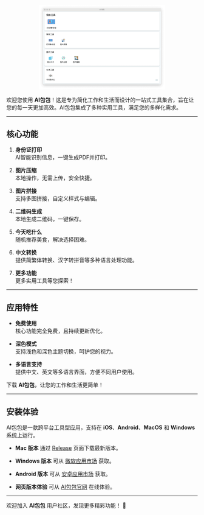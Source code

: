 <p align="center">
  <img src="/src/assets/images/aibox-zh-light.png" alt="AIBOX" width="66%"/>
</p>

欢迎您使用 **AI包包**！这是专为简化工作和生活而设计的一站式工具集合，旨在让您的每一天更加高效。AI包包集成了多种实用工具，满足您的多样化需求。

---

## 核心功能

1. **身份证打印**  
   AI智能识别信息，一键生成PDF并打印。

2. **图片压缩**  
   本地操作，无需上传，安全快捷。

3. **图片拼接**  
   支持多图拼接，自定义样式与编辑。

4. **二维码生成**  
   本地生成二维码，一键保存。

5. **今天吃什么**  
   随机推荐美食，解决选择困难。

6. **中文转换**  
   提供简繁体转换、汉字转拼音等多种语言处理功能。

7. **更多功能**  
   更多实用工具等您探索！

---

## 应用特性

- **免费使用**  
  核心功能完全免费，且持续更新优化。

- **深色模式**  
  支持浅色和深色主题切换，呵护您的视力。

- **多语言支持**  
  提供中文、英文等多语言界面，方便不同用户使用。

下载 **AI包包**，让您的工作和生活更简单！

---

## 安装体验

AI包包是一款跨平台工具型应用，支持在 **iOS**、**Android**、**MacOS** 和 **Windows** 系统上运行。

- **Mac 版本** 通过 [Release](https://github.com/muzipiao/aibox/releases) 页面下载最新版本。

- **Windows 版本** 可从 [微软应用市场](https://apps.microsoft.com/detail/9nk7nlk4n4hd?ocid=webpdpshare) 获取。

- **Android 版本** 可从 [安卓应用市场](https://url.cloud.huawei.com/saNBwLnaN2?shareTo=qrcode) 获取。

- **网页版本体验** 可从 [AI包包官网](https://aiboxkit.cn) 在线体验。

---

欢迎加入 **AI包包** 用户社区，发现更多精彩功能！ 🎉
